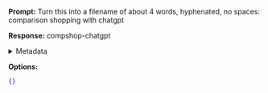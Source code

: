 **Prompt:**
Turn this into a filename of about 4 words, hyphenated, no spaces: comparison shopping with chatgpt

**Response:**
compshop-chatgpt

<details><summary>Metadata</summary>

- Duration: 806 ms
- Datetime: 2023-09-22T18:23:10.013314
- Model: gpt-3.5-turbo-0613

</details>

**Options:**
```json
{}
```


